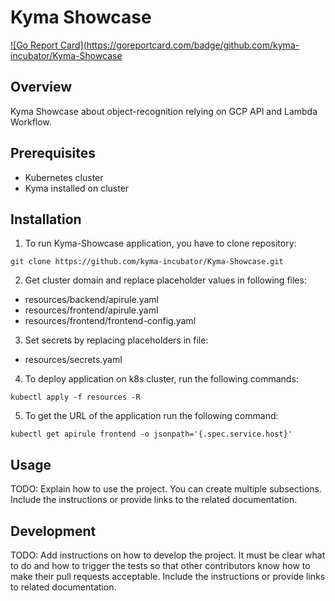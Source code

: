 # Kyma Showcase

[![Go Report Card](https://goreportcard.com/badge/github.com/kyma-incubator/Kyma-Showcase ](https://goreportcard.com/report/github.com/kyma-incubator/Kyma-Showcase)

## Overview

Kyma Showcase about object-recognition relying on GCP API and Lambda Workflow.

## Prerequisites

- Kubernetes cluster
- Kyma installed on cluster

## Installation

1. To run Kyma-Showcase application, you have to clone repository:
```
git clone https://github.com/kyma-incubator/Kyma-Showcase.git
```
2. Get cluster domain and replace placeholder values in following files:
- resources/backend/apirule.yaml
- resources/frontend/apirule.yaml
- resources/frontend/frontend-config.yaml

3. Set secrets by replacing placeholders in file:
- resources/secrets.yaml

4. To deploy application on k8s cluster, run the following commands:
```
kubectl apply -f resources -R
```

5. To get the URL of the application run the following command:
```
kubectl get apirule frontend -o jsonpath='{.spec.service.host}'
```

## Usage

TODO: Explain how to use the project. You can create multiple subsections. Include the instructions or provide links to the related documentation.

## Development

TODO: Add instructions on how to develop the project. It must be clear what to do and how to trigger the tests so that other contributors know how to make their pull requests acceptable. Include the instructions or provide links to related documentation.
